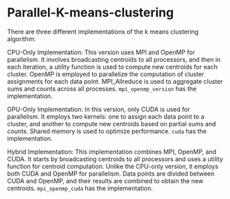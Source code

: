 # Parallel-K-means-clustering
There are three different implementations of the k means clustering algorithm:

CPU-Only Implementation: This version uses MPI and OpenMP for parallelism. It involves broadcasting centroids to all processors, and then in each iteration, a utility function is used to compute new centroids for each cluster. OpenMP is employed to parallelize the computation of cluster assignments for each data point. MPI_Allreduce is used to aggregate cluster sums and counts across all processes. `mpi_openmp_version` has the implementation.

GPU-Only Implementation: In this version, only CUDA is used for parallelism. It employs two kernels: one to assign each data point to a cluster, and another to compute new centroids based on partial sums and counts. Shared memory is used to optimize performance. `cuda` has the implementation.

Hybrid Implementation: This implementation combines MPI, OpenMP, and CUDA. It starts by broadcasting centroids to all processors and uses a utility function for centroid computation. Unlike the CPU-only version, it employs both CUDA and OpenMP for parallelism. Data points are divided between CUDA and OpenMP, and their results are combined to obtain the new centroids. `mpi_openmp_cuda` has the implementation.
